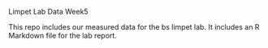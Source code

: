 Limpet Lab Data Week5

This repo includes our measured data for the bs limpet lab. It includes an R Markdown file for the lab report.
